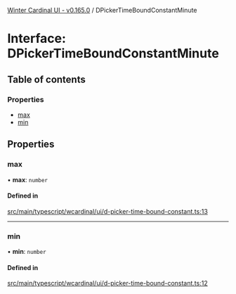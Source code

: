 [Winter Cardinal UI - v0.165.0](../index.md) / DPickerTimeBoundConstantMinute

# Interface: DPickerTimeBoundConstantMinute

## Table of contents

### Properties

- [max](DPickerTimeBoundConstantMinute.md#max)
- [min](DPickerTimeBoundConstantMinute.md#min)

## Properties

### max

• **max**: `number`

#### Defined in

[src/main/typescript/wcardinal/ui/d-picker-time-bound-constant.ts:13](https://github.com/winter-cardinal/winter-cardinal-ui/blob/v0.165.0/src/main/typescript/wcardinal/ui/d-picker-time-bound-constant.ts#L13)

___

### min

• **min**: `number`

#### Defined in

[src/main/typescript/wcardinal/ui/d-picker-time-bound-constant.ts:12](https://github.com/winter-cardinal/winter-cardinal-ui/blob/v0.165.0/src/main/typescript/wcardinal/ui/d-picker-time-bound-constant.ts#L12)

